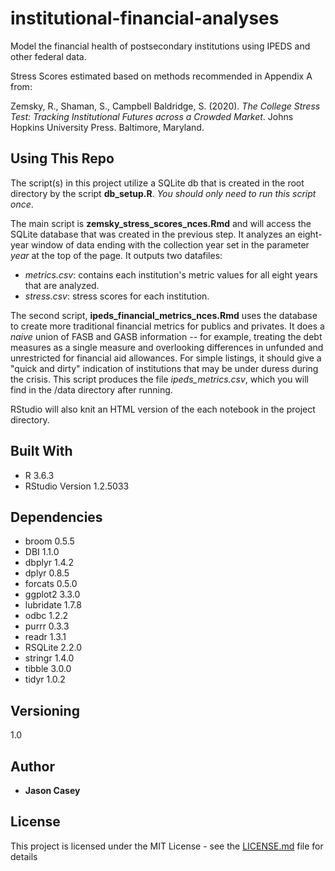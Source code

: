 # institutional-financial-analyses

Model the financial health of postsecondary institutions using IPEDS and other federal data.

Stress Scores estimated based on methods recommended in Appendix A from:

Zemsky, R., Shaman, S., Campbell Baldridge, S. (2020). _The College Stress Test: Tracking Institutional Futures across a Crowded Market_. Johns Hopkins University Press.  Baltimore, Maryland.

## Using This Repo

The script(s) in this project utilize a SQLite db that is created in the root directory by the script **db_setup.R**.  _You should only need to run this script once_.

The main script is **zemsky_stress_scores_nces.Rmd** and will access the SQLite database that was created in the previous step.  It analyzes an eight-year window of data ending with the collection year set in the parameter _year_ at the top of the page.  It outputs two datafiles:

* _metrics.csv_: contains each institution's metric values for all eight years that are analyzed.
* _stress.csv_: stress scores for each institution.

The second script, **ipeds_financial_metrics_nces.Rmd** uses the database to create more traditional financial metrics for publics and privates.  It does a _naive_ union of FASB and GASB information -- for example, treating the debt measures as a single measure and overlooking differences in unfunded and unrestricted for financial aid allowances.  For simple listings, it should give a "quick and dirty" indication of institutions that may be under duress during the crisis.  This script produces the file _ipeds_metrics.csv_, which you will find in the /data directory after running.

RStudio will also knit an HTML version of the each notebook in the project directory.

## Built With

* R 3.6.3
* RStudio Version 1.2.5033

## Dependencies

* broom     0.5.5
* DBI       1.1.0
* dbplyr    1.4.2
* dplyr     0.8.5
* forcats   0.5.0
* ggplot2   3.3.0
* lubridate 1.7.8
* odbc      1.2.2
* purrr     0.3.3
* readr     1.3.1
* RSQLite   2.2.0
* stringr   1.4.0
* tibble    3.0.0
* tidyr     1.0.2

## Versioning

1.0

## Author

* **Jason Casey**

## License

This project is licensed under the MIT License - see the [LICENSE.md](LICENSE.md) file for details

